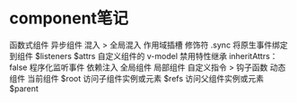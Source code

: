 # component笔记
函数式组件
异步组件
混入     >  全局混入
作用域插槽
修饰符  .sync
将原生事件绑定到组件  $listeners   $attrs
自定义组件的 v-model
禁用特性继承  inheritAttrs：false
程序化监听事件
依赖注入
全局组件
局部组件
自定义指令  > 钩子函数
动态组件
当前组件 $root
访问子组件实例或元素 $refs
访问父组件实例或元素 $parent




